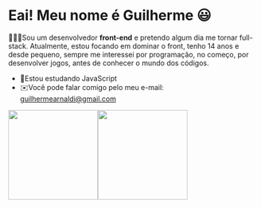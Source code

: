 # Eai! Meu nome é Guilherme 😃

👨🏻‍💻Sou um desenvolvedor **front-end** e pretendo algum dia me tornar full-stack. Atualmente, estou focando em dominar o front, tenho 14 anos e desde pequeno, sempre me interessei por programação, no começo, por desenvolver jogos, antes de conhecer o mundo dos códigos.

- 📒Estou estudando JavaScript
- ✉️Você pode falar comigo pelo meu e-mail: guilhermearnaldi@gmail.com

<div>
    <a href="https://">
    <img height="180em" src="https://github-readme-stats.vercel.app/api?username=cavaleiro-olimpioo&show_icons=true&theme=dracula"><img height="180em" src="https://github-readme-stats.vercel.app/api/top-langs/?username=cavaleiro-olimpioo&layout=donut&theme=dracula">
</div>